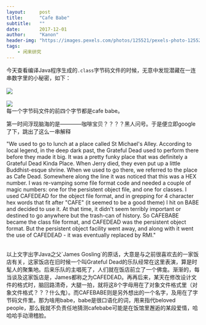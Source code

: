 ```yaml
---
layout:     post
title:      "Cafe Babe"
subtitle:   ""
date:       2017-12-01
author:     "Kanon"
header-img: "https://images.pexels.com/photos/125521/pexels-photo-125521.jpeg?w=1260&h=750&auto=compress&cs=tinysrgb"
tags:
    - 闲来研究
---
```



今天查看编译Java程序生成的`.class`字节码文件的时候，无意中发现潜藏在一连串数字里的小秘密，如下：
<br><br>
![](http://oyrpkn4bk.bkt.clouddn.com/%E5%AD%97%E8%8A%82%E7%A0%811.JPG)
<br><br>
![](http://oyrpkn4bk.bkt.clouddn.com/%E5%AD%97%E8%8A%82%E7%A0%812.JPG)
<br>
每一个字节码文件的前四个字节都是cafe babe。
<br>

第一时间浮现脑海的是————咖啡宝贝？？？？黑人问号。于是便立即google了下，跳出了这么一串解释
<br>

"We used to go to lunch at a place called St Michael's Alley. According to local legend, in the deep dark past, the Grateful Dead used
to perform there before they made it big. It was a pretty funky place that was definitely a Grateful Dead Kinda Place. When Jerry died,
they even put up a little Buddhist-esque shrine. When we used to go there, we referred to the place as Cafe Dead. Somewhere along the line it was noticed that this was a HEX number. I was re-vamping some file format code and needed a couple of magic numbers: one for the
persistent object file, and one for classes. I used CAFEDEAD for the object file format, and in grepping for 4 character hex words that
fit after "CAFE" (it seemed to be a good theme) I hit on BABE and decided to use it. At that time, it didn't seem terribly important or
destined to go anywhere but the trash-can of history. So CAFEBABE became the class file format, and CAFEDEAD was the persistent object
format. But the persistent object facility went away, and along with it went the use of CAFEDEAD - it was eventually replaced by RMI."

<br>
以上文字出字Java之父`James Gosling`的原话，大意是与之前很喜欢去的一家饭店有关，这家饭店在旧时候一个叫Grateful Dead的乐队经常在这里表演，算是时髦人的聚集地。后来乐队的主唱死了，人们就在饭店前立了一个佛龛。渐渐的，每当谈及这家饭店是，James都称之为CAFEDEAD。再再后来，某天在修改设计文件的格式时，脑回路清奇，大腿一拍，就将这8个字母用在了对象文件格式里（对象文件格式？？？什么鬼）。而CAFEBABE则是另外想出的一个名字，及用在了字节码文件里。那为啥用babe，babe是很口语化的词，用来指代beloved people，那么我就不负责任地猜测cafebabe可能是在饭馆里邂逅的某段爱情，哈哈哈手动滑稽脸。
<br><br><br><br>
